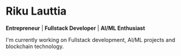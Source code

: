 # Riku Lauttia

**Entrepreneur** | **Fullstack Developer** | **AI/ML Enthusiast**

I'm currently working on Fullstack development, AI/ML projects and blockchain technology.
